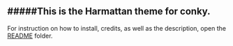 #####This is the Harmattan theme for conky.
---
For instruction on how to install, credits, as well as the description, open the [README](https://github.com/zagortenay333/Harmattan/tree/master/README) folder.
